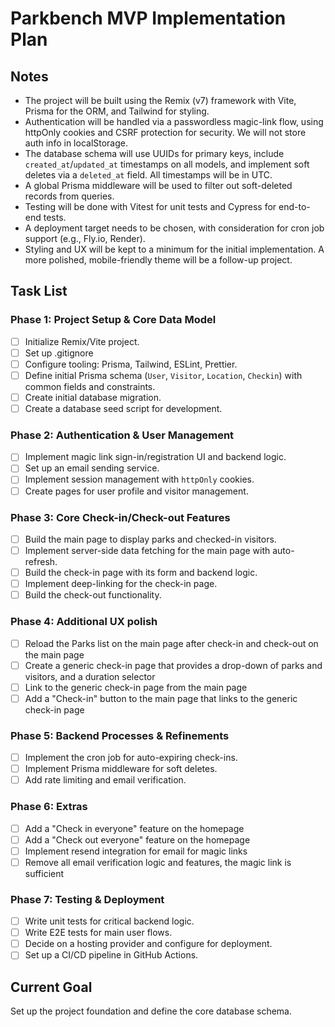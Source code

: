 # Parkbench MVP Implementation Plan

## Notes

- The project will be built using the Remix (v7) framework with Vite, Prisma for the ORM, and Tailwind for styling.
- Authentication will be handled via a passwordless magic-link flow, using httpOnly cookies and CSRF protection for security. We will not store auth info in localStorage.
- The database schema will use UUIDs for primary keys, include `created_at`/`updated_at` timestamps on all models, and implement soft deletes via a `deleted_at` field. All timestamps will be in UTC.
- A global Prisma middleware will be used to filter out soft-deleted records from queries.
- Testing will be done with Vitest for unit tests and Cypress for end-to-end tests.
- A deployment target needs to be chosen, with consideration for cron job support (e.g., Fly.io, Render).
- Styling and UX will be kept to a minimum for the initial implementation. A more polished, mobile-friendly theme will be a follow-up project.

## Task List

### Phase 1: Project Setup & Core Data Model

- [ ] Initialize Remix/Vite project.
- [ ] Set up .gitignore
- [ ] Configure tooling: Prisma, Tailwind, ESLint, Prettier.
- [ ] Define initial Prisma schema (`User`, `Visitor`, `Location`, `Checkin`) with common fields and constraints.
- [ ] Create initial database migration.
- [ ] Create a database seed script for development.

### Phase 2: Authentication & User Management

- [ ] Implement magic link sign-in/registration UI and backend logic.
- [ ] Set up an email sending service.
- [ ] Implement session management with `httpOnly` cookies.
- [ ] Create pages for user profile and visitor management.

### Phase 3: Core Check-in/Check-out Features

- [ ] Build the main page to display parks and checked-in visitors.
- [ ] Implement server-side data fetching for the main page with auto-refresh.
- [ ] Build the check-in page with its form and backend logic.
- [ ] Implement deep-linking for the check-in page.
- [ ] Build the check-out functionality.

### Phase 4: Additional UX polish

- [ ] Reload the Parks list on the main page after check-in and check-out on the main page
- [ ] Create a generic check-in page that provides a drop-down of parks and visitors, and a duration selector
- [ ] Link to the generic check-in page from the main page
- [ ] Add a "Check-in" button to the main page that links to the generic check-in page

### Phase 5: Backend Processes & Refinements

- [ ] Implement the cron job for auto-expiring check-ins.
- [ ] Implement Prisma middleware for soft deletes.
- [ ] Add rate limiting and email verification.

### Phase 6: Extras

- [ ] Add a "Check in everyone" feature on the homepage
- [ ] Add a "Check out everyone" feature on the homepage
- [ ] Implement resend integration for email for magic links
- [ ] Remove all email verification logic and features, the magic link is sufficient

### Phase 7: Testing & Deployment

- [ ] Write unit tests for critical backend logic.
- [ ] Write E2E tests for main user flows.
- [ ] Decide on a hosting provider and configure for deployment.
- [ ] Set up a CI/CD pipeline in GitHub Actions.

## Current Goal

Set up the project foundation and define the core database schema.
